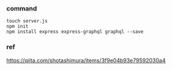### command
```
touch server.js
npm init
npm install express express-graphql graphql --save
```

### ref
https://qiita.com/shotashimura/items/3f9e04b93e79592030a4

